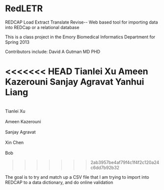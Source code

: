 RedLETR
=======

REDCAP Load Extract Translate Revise-- Web based tool for importing data into REDCap or a relational database 


This is a class project in the Emory Biomedical Informatics Department for Spring 2013

Contributors include:
David A Gutman MD PHD

<<<<<<< HEAD
Tianlei Xu
Ameen Kazerouni
Sanjay Agravat
Yanhui Liang
=======
<br> Tianlei Xu </br>
<br> Ameen Kazerouni </br>
<br> Sanjay Agravat </br>
<br> Xin Chen </br>
<br>Bob</br>
>>>>>>> 2ab3957be4af79f4c1f4f2c120a24c6dd7b92b32

The goal is to try and match up a CSV file that I am trying to import into REDCAP to a data dictionary, and do online validation

